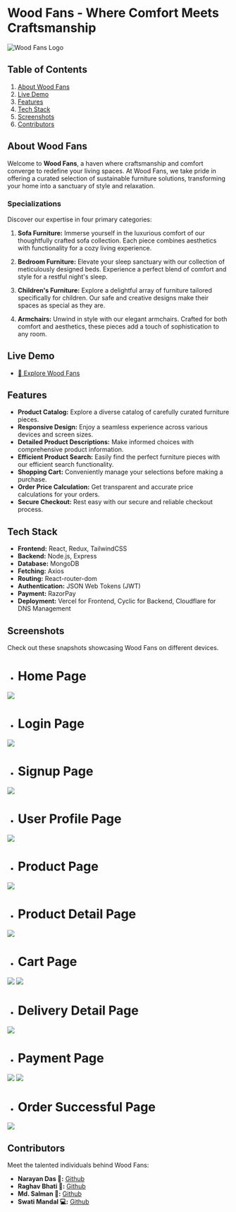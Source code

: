 # Wood Fans - Where Comfort Meets Craftsmanship

![Wood Fans Logo](./frontend/src/assets/logo.svg)

## Table of Contents

1. [About Wood Fans](#about-wood-fans)
2. [Live Demo](#live-demo)
3. [Features](#features)
4. [Tech Stack](#tech-stack)
5. [Screenshots](#screenshots)
6. [Contributors](#contributors)

## About Wood Fans

Welcome to **Wood Fans**, a haven where craftsmanship and comfort converge to redefine your living spaces. At Wood Fans, we take pride in offering a curated selection of sustainable furniture solutions, transforming your home into a sanctuary of style and relaxation.

### Specializations

Discover our expertise in four primary categories:

1. **Sofa Furniture:** Immerse yourself in the luxurious comfort of our thoughtfully crafted sofa collection. Each piece combines aesthetics with functionality for a cozy living experience.

2. **Bedroom Furniture:** Elevate your sleep sanctuary with our collection of meticulously designed beds. Experience a perfect blend of comfort and style for a restful night's sleep.

3. **Children's Furniture:** Explore a delightful array of furniture tailored specifically for children. Our safe and creative designs make their spaces as special as they are.

4. **Armchairs:** Unwind in style with our elegant armchairs. Crafted for both comfort and aesthetics, these pieces add a touch of sophistication to any room.

## Live Demo

- [🚀 Explore Wood Fans](https://wood-fans.noobnarayan.in/)

## Features

- **Product Catalog:** Explore a diverse catalog of carefully curated furniture pieces.
- **Responsive Design:** Enjoy a seamless experience across various devices and screen sizes.
- **Detailed Product Descriptions:** Make informed choices with comprehensive product information.
- **Efficient Product Search:** Easily find the perfect furniture pieces with our efficient search functionality.
- **Shopping Cart:** Conveniently manage your selections before making a purchase.
- **Order Price Calculation:** Get transparent and accurate price calculations for your orders.
- **Secure Checkout:** Rest easy with our secure and reliable checkout process.

## Tech Stack

- **Frontend:** React, Redux, TailwindCSS
- **Backend:** Node.js, Express
- **Database:** MongoDB
- **Fetching:** Axios
- **Routing:** React-router-dom
- **Authentication:** JSON Web Tokens (JWT)
- **Payment:** RazorPay
- **Deployment:** Vercel for Frontend, Cyclic for Backend, Cloudflare for DNS Management


## Screenshots

Check out these snapshots showcasing Wood Fans on different devices.

- # Home Page
<div>
    <img src="./frontend/public/screenshots/homePage.png"/>
</div>


- # Login Page
<div>
    <img src="./frontend/public/screenshots/Login.png"/>
</div>


- # Signup Page
<div>
    <img src="./frontend/public/screenshots/signup.png"/>
</div>


- # User Profile Page
<div>
    <img src="./frontend/public/screenshots/userProfile.jpg"/>
</div>


- # Product Page
<div>
    <img src="./frontend/public/screenshots/product.png"/>
</div>


- # Product Detail Page
<div>
    <img src="./frontend/public/screenshots/productDetail.png"/>
</div>


- # Cart Page
<div>
    <img src="./frontend/public/screenshots/cartEmpty.jpg"/>
    <img src="./frontend/public/screenshots/cart.jpg"/>
</div>


- # Delivery Detail Page
<div>
    <img src="./frontend/public/screenshots/checkout.png"/>
</div>


- # Payment Page
<div>
    <img src="./frontend/public/screenshots/payment.png"/>
    <img src="./frontend/public/screenshots/payment2.png"/>
</div>


- # Order Successful Page
<div>
    <img src="./frontend/public/screenshots/confirmation.png"/>
</div>

## Contributors

Meet the talented individuals behind Wood Fans:

- **Narayan Das 🌟:** [Github](https://github.com/noobnarayan)
- **Raghav Bhati 🚀:** [Github](https://github.com/Raghavbhati)
- **Md. Salman 🎯:** [Github](https://github.com/Mohd-Salman-0119)
- **Swati Mandal 💻:** [Github](https://github.com/swatii23)
